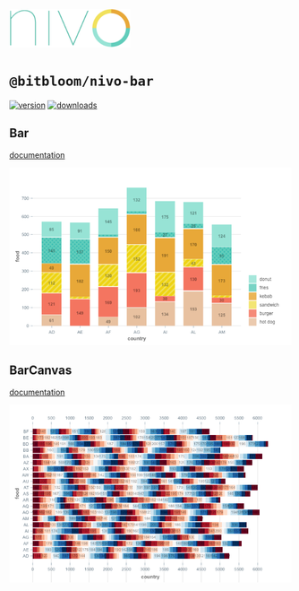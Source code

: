 <a href="https://nivo.rocks"><img alt="nivo" src="https://raw.githubusercontent.com/plouc/nivo/master/nivo.png" width="216" height="68"/></a>

# `@bitbloom/nivo-bar`

[![version](https://img.shields.io/npm/v/@bitbloom/nivo-/bar?style=for-the-badge)](https://www.npmjs.com/package/@bitbloom/nivo-/bar)
[![downloads](https://img.shields.io/npm/dm/@bitbloom/nivo-/bar?style=for-the-badge)](https://www.npmjs.com/package/@bitbloom/nivo-/bar)

## Bar

[documentation](http://nivo.rocks/bar/)

![Bar](https://raw.githubusercontent.com/plouc/nivo/master/website/src/assets/captures/bar.png)

## BarCanvas

[documentation](http://nivo.rocks/bar/canvas/)

![BarCanvas](https://raw.githubusercontent.com/plouc/nivo/master/website/src/assets/captures/bar-canvas.png)
